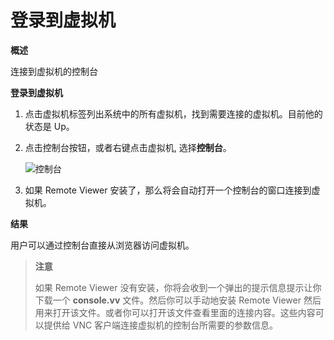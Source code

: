 # 登录到虚拟机

**概述**

连接到虚拟机的控制台


**登录到虚拟机**

1. 点击虚拟机标签列出系统中的所有虚拟机，找到需要连接的虚拟机。目前他的状态是 Up。

2. 点击控制台按钮，或者右键点击虚拟机, 选择**控制台**。

   ![控制台](images/vm-console.png)

3. 如果 Remote Viewer 安装了，那么将会自动打开一个控制台的窗口连接到虚拟机。


**结果**

用户可以通过控制台直接从浏览器访问虚拟机。


> **注意**
>
> 如果 Remote Viewer 没有安装，你将会收到一个弹出的提示信息提示让你下载一个 **console.vv**
> 文件。然后你可以手动地安装 Remote Viewer
> 然后用来打开该文件。或者你可以打开该文件查看里面的连接内容。这些内容可以提供给 VNC
> 客户端连接虚拟机的控制台所需要的参数信息。



